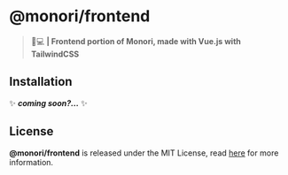# @monori/frontend
> :ghost::computer: **| Frontend portion of Monori, made with Vue.js with TailwindCSS**

## Installation
:sparkles: ***coming soon?...*** :sparkles:

## License
**@monori/frontend** is released under the MIT License, read [here](/LICENSE) for more information.